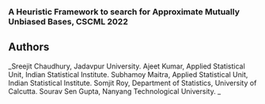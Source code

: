 ### A Heuristic Framework to search for Approximate Mutually Unbiased Bases, CSCML 2022

## Authors
_Sreejit Chaudhury, Jadavpur University. 
Ajeet Kumar, Applied Statistical Unit, Indian Statistical Institute. 
Subhamoy Maitra, Applied Statistical Unit, Indian Statistical Institute. 
Somjit Roy, Department of Statistics, University of Calcutta. 
Sourav Sen Gupta, Nanyang Technological University. _
